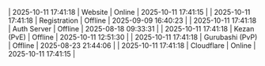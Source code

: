 | 2025-10-11 17:41:18 | Website | Online | 2025-10-11 17:41:15 |
| 2025-10-11 17:41:18 | Registration | Offline | 2025-09-09 16:40:23 |
| 2025-10-11 17:41:18 | Auth Server | Offline | 2025-08-18 09:33:31 |
| 2025-10-11 17:41:18 | Kezan (PvE) | Offline | 2025-10-11 12:51:30 |
| 2025-10-11 17:41:18 | Gurubashi (PvP) | Offline | 2025-08-23 21:44:06 |
| 2025-10-11 17:41:18 | Cloudflare | Online | 2025-10-11 17:41:15 |
